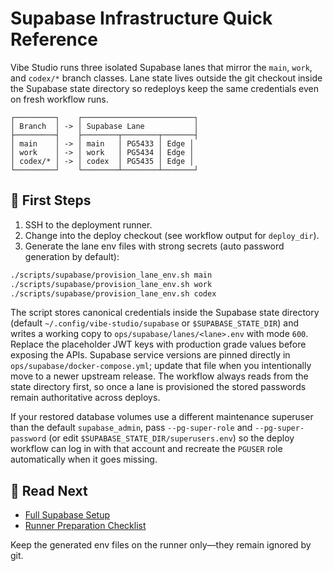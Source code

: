 # Supabase Infrastructure Quick Reference

Vibe Studio runs three isolated Supabase lanes that mirror the `main`, `work`, and `codex/*` branch classes. Lane state lives
outside the git checkout inside the Supabase state directory so redeploys keep the same credentials even on fresh workflow
runs.

```
┌─────────┐    ┌─────────────────────────┐
│ Branch  │ -> │ Supabase Lane           │
├─────────┤    ├────────┬────────┬───────┤
│ main    │ -> │ main   │ PG5433 │ Edge │
│ work    │ -> │ work   │ PG5434 │ Edge │
│ codex/* │ -> │ codex  │ PG5435 │ Edge │
└─────────┘    └────────┴────────┴───────┘
```

## 🔑 First Steps

1. SSH to the deployment runner.
2. Change into the deploy checkout (see workflow output for `deploy_dir`).
3. Generate the lane env files with strong secrets (auto password generation by default):

```bash
./scripts/supabase/provision_lane_env.sh main
./scripts/supabase/provision_lane_env.sh work
./scripts/supabase/provision_lane_env.sh codex
```

The script stores canonical credentials inside the Supabase state directory (default `~/.config/vibe-studio/supabase` or `$SUPABASE_STATE_DIR`) and writes a working copy to `ops/supabase/lanes/<lane>.env` with mode `600`. Replace the placeholder JWT keys with production grade values before exposing the APIs. Supabase service versions are pinned directly in `ops/supabase/docker-compose.yml`; update that file when you intentionally move to a newer upstream release. The workflow always reads from the state directory first, so once a lane is provisioned the stored passwords remain authoritative across deploys.

If your restored database volumes use a different maintenance superuser than the default `supabase_admin`, pass `--pg-super-role` and `--pg-super-password` (or edit `$SUPABASE_STATE_DIR/superusers.env`) so the deploy workflow can log in with that account and recreate the `PGUSER` role automatically when it goes missing.

## 📘 Read Next

- [Full Supabase Setup](./docs/SUPABASE_SETUP.md)
- [Runner Preparation Checklist](./docs/RUNNER_SETUP.md)

Keep the generated env files on the runner only—they remain ignored by git.
